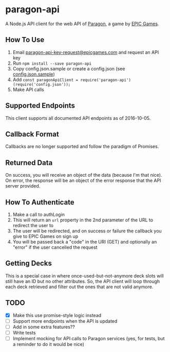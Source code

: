 # paragon-api

A Node.js API client for the web API of [Paragon](https://www.epicgames.com/paragon/en-US/news), a game by [EPIC Games](https://www.epicgames.com).

## How To Use

1.  Email paragon-api-key-request@epicgames.com and request an API key
2.  Run `npm install --save paragon-api`
3.  Copy config.json.sample or create a config.json (see [config.json.sample](config.json.sample))
4.  Add `const paragonApiClient = require('paragon-api')(require('config.json'));`
5.  Make API calls

## Supported Endpoints

This client supports all documented API endpoints as of 2016-10-05.

## Callback Format

Callbacks are no longer supported and follow the paradigm of Promises.

## Returned Data

On success, you will receive an object of the data (because I'm that nice).  On error, the response will be an object of the error response that the API server provided.

## How To Authenticate

1.  Make a call to authLogin
2.  This will return an `url` property in the 2nd parameter of the URL to redirect the user to
3.  The user will be redirected, and on success or failure the callback you give to EPIC Games on sign up
4.  You will be passed back a "code" in the URI (GET) and optionally an "error" if the user cancelled the request

## Getting Decks

This is a special case in where once-used-but-not-anymore deck slots will still have an ID but no other attributes.  So, the API client will loop through each deck retrieved and filter out the ones that are not valid anymore.

## TODO

- [x] Make this use promise-style logic instead
- [ ] Support more endpoints when the API is updated
- [ ] Add in some extra features??
- [ ] Write tests
- [ ] Implement mocking for API calls to Paragon services (yes, for tests, but a reminder to do it would be nice)